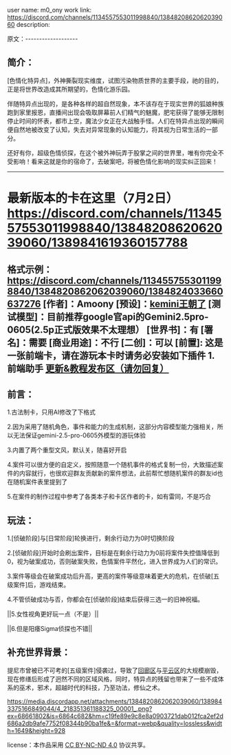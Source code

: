 user name:  m0_ony
work link: https://discord.com/channels/1134557553011998840/1384820862062039060
description: 

原文：-------------------
## 简介：

[色情化特异点]，外神撕裂现实维度，试图污染物质世界的主要手段，祂的目的，正是将世界改造成其所期望的，色情化游乐园。

伴随特异点出现的，是各种各样的超自然现象，本不该存在于现实世界的狐娘种族跑到家里报恩，直播间出现会吸取屏幕前人们精气的魅魔，肥宅获得了能够无限制停止时间的怀表，都市上空，魔法少女正在大战触手怪。人们在特异点出现的瞬间便自然地被改变了认知，失去对异常现象的认知能力，将其视为日常生活的一部分。

还好有你，超级色情侦探，在这个被外神玩弄于股掌之间的世界里，唯有你完全不受影响！看来这就是你的宿命了，去破案吧，将被色情化影响的现实纠正回来！

-------------------
# 最新版本的卡在这里（7月2日）https://discord.com/channels/1134557553011998840/1384820862062039060/1389841619360157788

格式示例：https://discord.com/channels/1134557553011998840/1384820862062039060/1384824033660637276
[作者]：Amoony
[预设]：[kemini王朝了](https://discord.com/channels/1134557553011998840/1339853575295209482)
[测试模型]：目前推荐google官api的Gemini2.5pro-0605(2.5p正式版效果不太理想）
[世界书]：有
[署名]：需要
[商业用途]：不行
[二创]：可以
[前置]:
这是一张前端卡，请在游玩本卡时请务必安装如下插件
1.前端助手
[⁠更新&教程发布区（请勿回复）⁠](https://discord.com/channels/1291925535324110879/1374317316631695370/1374330019446263879)
-------------------
## 前言：

1.古法制卡，只用AI修改了下格式

2.因为采用了随机角色，事件和能力的生成机制，这部分内容模型能力强相关，所以无法保证gemini-2.5-pro-0605外模型的游玩体验

3.内置了两个重型文风，默认关，随喜好开启

4.案件可以很方便的自定义，按照随意一个随机事件的格式复制一份，大致描述案件的内容就行，也很欢迎群友贡献新的案件想法，此前帮忙想随机案件的群友id也在随机案件表里提到了

5.在案件的制作过程中参考了各类本子和卡区作者的卡，如有雷同，不是巧合

## 玩法：

1.[侦破阶段]与[日常阶段]轮换进行，剩余行动力为0时切换阶段

2.[侦破阶段]开始时会刷出案件，目标是在剩余行动力为0前将案件失控值降低到0，视为破案成功，否则破案失败，色情案件平然化，进入世界成为人们的常识。

3.案件等级会在破案成功后升高，更高的案件等级意味着更大的危机，在侦破[五级案件]后，游戏结束。

4.不管侦破成功与否，你都会在[侦破阶段]结束后获得三选一的旧神祝福。

||5.女性视角更好玩一点（不是）||

||6.但是阳痿Sigma侦探也不错||

## 补充世界背景：

提尼市曾被已不可考的[五级案件]侵袭过，导致了[回廊区]与[平云区]的大规模崩毁，现在修缮后形成了迥然不同的区域风格，同时，特异点的残留也带来了一些不成体系的巫术，邪术，超越时代的科技，乃至功法，修仙之术。

[回廊区]: 获得了巫术与邪术的残留，人们将巫术与现代科技结合，运用于生活中。网络的发达也让密教盛行，甚至有崇拜外神的教团。

[平云区]: 获得了功法，修仙之术的残留。色情化的邪门功法致人走火入魔也不在少数。

[朝阳区]: 基本保留了现代城市的风貌，没有遭到过太大破坏。似乎受“色情化特异点”影响较小，但基因改造与超世代科技被少部分人垄断，暗流涌动。

https://media.discordapp.net/attachments/1384820862062039060/1389843375166849044/4_218351361188325_00001_.png?ex=68661802&is=6864c682&hm=c19fe89e9c8e8a0903721dab012fca2ef2d686a2db9afe7752f08344b90ba1fe&=&format=webp&quality=lossless&width=1649&height=928



 license：本作品采用 [CC BY-NC-ND 4.0](https://creativecommons.org/licenses/by-nc-sa/4.0/) 协议共享。
